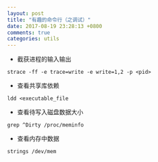 ```yaml
---
layout: post
title: "有趣的命令行（之调试）"
date: 2017-08-19 23:28:13 +0800
comments: true
categories: utils
---
```



- 截获进程的输入输出

```
strace -ff -e trace=write -e write=1,2 -p <pid>
```

- 查看共享库依赖

```
ldd <executable_file
```

- 查看待写入磁盘数据大小

```
grep ^Dirty /proc/meminfo
```

- 查看内存中数据

```
strings /dev/mem
```
